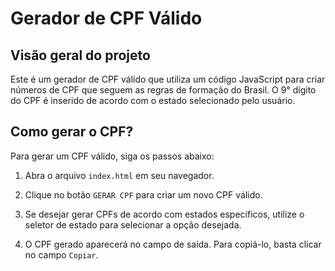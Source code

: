 # Gerador de CPF Válido

## Visão geral do projeto

Este é um gerador de CPF válido que utiliza um código JavaScript para criar números de CPF que seguem as regras de formação do Brasil. O 9° dígito do CPF é inserido de acordo com o estado selecionado pelo usuário.

## Como gerar o CPF?

Para gerar um CPF válido, siga os passos abaixo:

1. Abra o arquivo `index.html` em seu navegador.

2. Clique no botão `GERAR CPF` para criar um novo CPF válido.

3. Se desejar gerar CPFs de acordo com estados específicos, utilize o seletor de estado para selecionar a opção desejada.

4. O CPF gerado aparecerá no campo de saída. Para copiá-lo, basta clicar no campo `Copiar`.